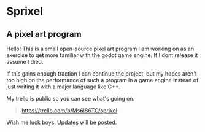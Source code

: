 # Sprixel
## A pixel art program
Hello!
This is a small open-source pixel art program I am working on as an exercise to get more familiar with the godot game engine. If I dont release it assume I died.

If this gains enough traction I can continue the project, but my hopes aren't too high on the performance of such a program in a game engine instead of just writing it with a major language like C++.

My trello is public so you can see what's going on.
> https://trello.com/b/Ms6l86TO/sprixel

Wish me luck boys.
Updates will be posted.
